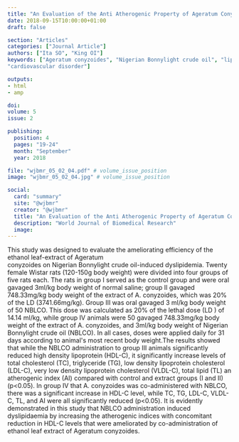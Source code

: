 ```yaml
---
title: "An Evaluation of the Anti Atherogenic Property of Ageratum Conyzoides Against Nigerian Bonnylight Crude Oil Induced Dyslipidaemia in Female Rats"
date: 2018-09-15T10:00:00+01:00
draft: false

section: "Articles"
categories: ["Journal Article"]
authors: ["Ita SO", "King OI"]
keywords: ["Ageratum conyzoides", "Nigerian Bonnylight crude oil", "lipid profile", "atherogenic index",
"cardiovascular disorder"]

outputs: 
- html
- amp

doi:
volume: 5
issue: 2

publishing:
  position: 4
  pages: "19-24"
  month: "September"
  year: 2018

file: "wjbmr_05_02_04.pdf" # volume_issue_position
image: "wjbmr_05_02_04.jpg" # volume_issue_position

social:
  card: "summary"
  site: "@wjbmr"
  creator: "@wjbmr"
  title: "An Evaluation of the Anti Atherogenic Property of Ageratum Conyzoides Against Nigerian Bonnylight Crude Oil Induced Dyslipidaemia in Female Rats"
  description: "World Journal of Biomedical Research"
  image:
---
```

This study was designed to evaluate the ameliorating efficiency of the ethanol leaf-extract of Ageratum           
conyzoides on Nigerian Bonnylight crude oil-induced dyslipidemia. Twenty female Wistar rats (120-150g body
weight) were divided into four groups of five rats each. The rats in group I served as the control group and were
oral gavaged 3ml/kg body weight of normal saline; group II gavaged 748.33mg/kg body weight of the extract of
A. conyzoides, which was 20% of the LD (3741.66mg/kg). Group III was oral gavaged 3 ml/kg body weight of 50
NBLCO. This dose was calculated as 20% of the lethal dose (LD ) of 14.14 ml/kg, while group IV animals were 50
gavaged 748.33mg/kg body weight of the extract of A. conyzoides, and 3ml/kg body weight of Nigerian
Bonnylight crude oil (NBLCO). In all cases, doses were applied daily for 31 days according to animal's most
recent body weight.The results showed that while the NBLCO administration to group III animals
significantly reduced high density lipoprotein (HDL-C), it significantly increase levels of total cholesterol
(TC), triglyceride (TG), low density lipoprotein cholesterol (LDL-C), very low density lipoprotein cholesterol
(VLDL-C), total lipid (TL) an atherogenic index (AI) compared with control and extract groups (I and II)
(p<0.05). In group IV that A. conyzoides was co-administered with NBLCO, there was a significant increase in
HDL-C level, while TC, TG, LDL-C, VLDL-C, TL, and AI were all significantly reduced (p<0.05). It is
evidently demonstrated in this study that NBLCO administration induced dyslipidaemia by increasing the
atherogenic indices with concomitant reduction in HDL-C levels that were ameliorated by co-administration
of ethanol leaf extract of Ageratum conyzoides.
